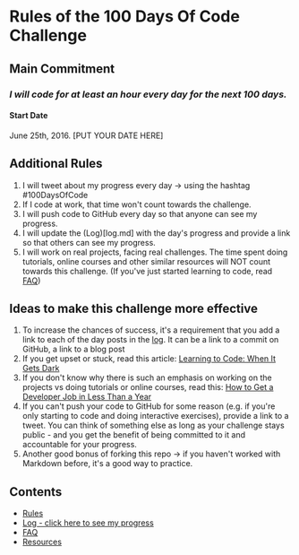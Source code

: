 # Rules of the 100 Days Of Code Challenge

## Main Commitment

### _I will code for at least an hour every day for the next 100 days._

#### Start Date

June 25th, 2016. [PUT YOUR DATE HERE]

## Additional Rules

1.  I will tweet about my progress every day -> using the hashtag #100DaysOfCode
2.  If I code at work, that time won't count towards the challenge.
3.  I will push code to GitHub every day so that anyone can see my progress.
4.  I will update the (Log)[log.md] with the day's progress and provide a link so that others can see my progress.
5.  I will work on real projects, facing real challenges. The time spent doing tutorials, online courses and other similar resources will NOT count towards this challenge. (If you've just started learning to code, read [FAQ](FAQ.md))

## Ideas to make this challenge more effective

1.  To increase the chances of success, it's a requirement that you add a link to each of the day posts in the [log](log.md). It can be a link to a commit on GitHub, a link to a blog post
2.  If you get upset or stuck, read this article: [Learning to Code: When It Gets Dark](https://medium.freecodecamp.com/learning-to-code-when-it-gets-dark-e485edfb58fd)
3.  If you don't know why there is such an emphasis on working on the projects vs doing tutorials or online courses, read this: [How to Get a Developer Job in Less Than a Year](https://medium.freecodecamp.com/how-to-get-a-developer-job-in-less-than-a-year-c27bbfe71645)
4.  If you can't push your code to GitHub for some reason (e.g. if you're only starting to code and doing interactive exercises), provide a link to a tweet. You can think of something else as long as your challenge stays public - and you get the benefit of being committed to it and accountable for your progress.
5.  Another good bonus of forking this repo -> if you haven't worked with Markdown before, it's a good way to practice.

## Contents

* [Rules](rules.md)
* [Log - click here to see my progress](log.md)
* [FAQ](FAQ.md)
* [Resources](resources.md)
